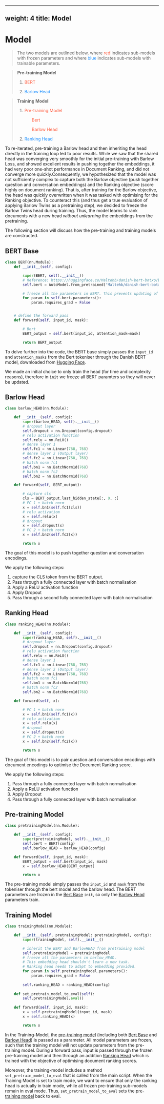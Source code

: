 
---
weight: 4
title: Model
---

# Model

> The two models are outlined below, where <a style="color:tomato">red</a> indicates sub-models with frozen parameters and where <a style="color:dodgerblue">blue</a> indicates sub-models with trainable parameters.

> **Pre-training Model**
> 1. <p style="color:tomato"> BERT</p>
> 2. <p style="color:dodgerblue"> Barlow Head</p>

> **Training Model**
> 1. <p style="color:tomato"> Pre-training Model</p>
>    <p style="color:tomato">&nbsp;&nbsp;&nbsp;&nbsp;&nbsp; Bert<p>
>    <p style="color:tomato">&nbsp;&nbsp;&nbsp;&nbsp;&nbsp; Barlow Head</p>
> 2. <p style="color:dodgerblue"> Ranking Head</p>


To re-iterated, pre-training a Barlow head and then inheriting the head directly in the training loop led to poor results. While we saw that the shared head was converging very smoothly for the initial pre-training with Barlow Loss, and showed excellent results in pushing together the embeddings, it had very poor one-shot performance in Document Ranking, and did not converge more quickly.Consequently, we hypothesized that the model was not sufficiently complex to capture both the Barlow objective (push together question and conversation embeddings) and the Ranking objective (score highly on document ranking). That is, after training for the Barlow objective, the head was quickly overwritten when it was tasked with optimising for the Ranking objective. To counteract this (and thus get a true evaluation of applying Barlow Twins as a pretraining step), we decided to freeze the Barlow Twins head during training. Thus, the model learns to rank documents with a new head *without unlearning* the embeddings from the pretraining.

The following section will discuss how the pre-training and training models are constructed. 



## BERT Base


```python 
class BERT(nn.Module):
    def __init__(self, config):

        super(BERT, self).__init__()
        # Reference: https://huggingface.co/Maltehb/danish-bert-botxo/blob/main/README.md
        self.bert = AutoModel.from_pretrained("Maltehb/danish-bert-botxo")

        # freeze all the parameters in BERT. This prevents updating of model weights during fine-tuning
        for param in self.bert.parameters():
            param.requires_grad = False


    # define the forward pass
    def forward(self, input_id, mask):

        # Bert
        BERT_output = self.bert(input_id, attention_mask=mask)

        return BERT_output
```

To delve further into the code, the BERT base simply passes the `input_id` and `attention_masks` from the Bert tokeniser through the Danish BERT model, downloaded from [Hugging Face](https://huggingface.co/Maltehb/danish-bert-botxo/blob/main/README.md). 

We made an initial choice to only train the head (for time and complexity reasons), therefore in `init` we freeze all BERT paramters so they will never be updated.


## Barlow Head

```python
class barlow_HEAD(nn.Module):

    def __init__(self, config):
        super(barlow_HEAD, self).__init__()
        # dropout layer
        self.dropout = nn.Dropout(config.dropout)
        # relu activation function
        self.relu = nn.ReLU()
        # dense layer 1
        self.fc1 = nn.Linear(768, 768)
        # dense layer 2 (Output layer)
        self.fc2 = nn.Linear(768, 768)
        # batch norm fc1
        self.bn1 = nn.BatchNorm1d(768)
        # batch norm fc2
        self.bn2 = nn.BatchNorm1d(768)

    def forward(self, BERT_output):

        # capture cls
        cls = BERT_output.last_hidden_state[:, 0, :]
        # FC 1 + batch norm
        x = self.bn1(self.fc1(cls))
        # relu activatiom
        x = self.relu(x)
        # dropout
        x = self.dropout(x)
        # FC 2 + batch norm
        x = self.bn2(self.fc2(x))

        return x
```

The goal of this model is to push together question and conversation encodings. 

We apply the following steps:
1. capture the CLS token from the BERT output.
2. Pass through a fully connected layer with batch normalisation
3. Apply a ReLU activation function
4. Apply Dropout
5. Pass through a second fully connected layer with batch normalisation


## Ranking Head

```python
class ranking_HEAD(nn.Module):

    def __init__(self, config):
        super(ranking_HEAD, self).__init__()
        # dropout layer
        self.dropout = nn.Dropout(config.dropout)
        # relu activation function
        self.relu = nn.ReLU()
        # dense layer 1
        self.fc1 = nn.Linear(768, 768)
        # dense layer 2 (Output layer)
        self.fc2 = nn.Linear(768, 768)
        # batch norm fc1
        self.bn1 = nn.BatchNorm1d(768)
        # batch norm fc2
        self.bn2 = nn.BatchNorm1d(768)

    def forward(self, x):

        # FC 1 + batch norm
        x = self.bn1(self.fc1(x))
        # relu activatiom
        x = self.relu(x)
        # dropout
        x = self.dropout(x)
        # FC 2 + batch norm
        x = self.bn2(self.fc2(x))

        return x

```


The goal of this model is to pair question and conversation encodings with document encodings to optimise the Document Ranking score.

We apply the following steps:
1. Pass through a fully connected layer with batch normalisation
2. Apply a ReLU activation function
3. Apply Dropout
4. Pass through a fully connected layer with batch normalisation


## Pre-training Model

```python
class pretrainingModel(nn.Module):

    def __init__(self, config):
        super(pretrainingModel, self).__init__()
        self.bert = BERT(config)
        self.barlow_HEAD = barlow_HEAD(config)

    def forward(self, input_id, mask):
        BERT_output = self.bert(input_id, mask)
        x = self.barlow_HEAD(BERT_output)

        return x
```

The pre-training model simply passes the `input_id` and `mask` from the tokeniser through the bert model and the barlow head. The BERT parameters are frozen in the [Bert Base](#bert-base) `init`, so only the [Barlow Head](#barlow-head) parameters train. 


## Training Model

```python
class trainingModel(nn.Module):

    def __init__(self, pretrainingModel: pretrainingModel, config):
        super(trainingModel, self).__init__()

        # inherit the BERT and BarlowHEAD from pretraining model
        self.pretrainingModel = pretrainingModel
        # freeze all the parameters in barlow_HEAD. 
        # This embedding head shouldn't learn a new task. 
        # Ranking head needs to adapt to embedding provided.
        for param in self.pretrainingModel.parameters():
            param.requires_grad = False
            
        self.ranking_HEAD = ranking_HEAD(config)
    
    def set_pretrain_model_to_eval(self):
        self.pretrainingModel.eval()
    
    def forward(self, input_id, mask):
        x = self.pretrainingModel(input_id, mask)
        x = self.ranking_HEAD(x)

        return x
```

In the Training-Model, the [pre-training model](#pre-training-model) (including both [Bert Base](#bert-base) and [Barlow Head](#barlow-head)) is passed as a parameter. All model parameters are frozen, such that the training model will not update parameters from the pre-training model. During a forward pass, input is passed through the frozen pre-training model and then through an addition [Ranking Head](#ranking-head) which is trained with the objective of optimising document ranking scores.

Moreover, the training-model includes a method `set_pretrain_model_to_eval` that is called from the main script. When the Training Model is set to train mode, we want to ensure that only the ranking head is actually in train mode, while all frozen pre-training sub-models remain in eval mode. Thus, `set_pretrain_model_to_eval` sets the [pre-training model](#pre-training-model) back to eval.

